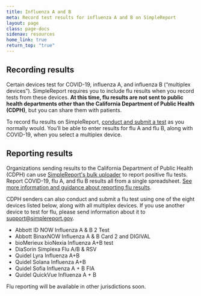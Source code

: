 ```yaml
---
title: Influenza A and B
meta: Record test results for influenza A and B on SimpleReport
layout: page
class: page-docs
sidenav: resources
home_link: true
return_top: "true"
---
```


## Recording results
Certain devices test for COVID-19, influenza A, and influenza B (“multiplex devices”). SimpleReport requires you to include flu results when you record tests from these devices. **At this time, flu results are not sent to public health departments other than the California Department of Public Health (CDPH)**, but you can share them with patients.

To record flu results on SimpleReport, [conduct and submit a test](https://www.simplereport.gov/using-simplereport/conduct-and-submit-tests/) as you normally would. You’ll be able to enter results for flu A and flu B, along with COVID-19, when you select a multiplex device. 

## Reporting results
Organizations sending results to the California Department of Public Health (CDPH) can use [SimpleReport's bulk uploader](https://www.simplereport.gov/using-simplereport/report-test-results/bulk-upload-results/) to report positive flu tests. Report COVID-19, flu A, and flu B results all from a single spreadsheet. [See more information and guidance about reporting flu results](https://www.simplereport.gov/assets/resources/bulk_results_upload_guide-flu_pilot.pdf). 

CDPH senders can also conduct and submit a flu test using one of the eight devices listed below, along with all multiplex devices. If you use another device to test for flu, please send information about it to [support@simplereport.gov](mailto:support@simplereport.gov). 
- Abbott ID NOW Influenza A & B 2 Test
- Abbott BinaxNOW Influenza A & B Card 2 and DIGIVAL
- bioMerieux bioNexia Influenza A+B test
- DiaSorin Simplexa Flu A/B & RSV
- Quidel Lyra Influenza A+B
- Quidel Solana Influenza A+B
- Quidel Sofia Influenza A + B FIA
- Quidel QuickVue Influenza A + B

Flu reporting will be available in other jurisdictions soon. 
